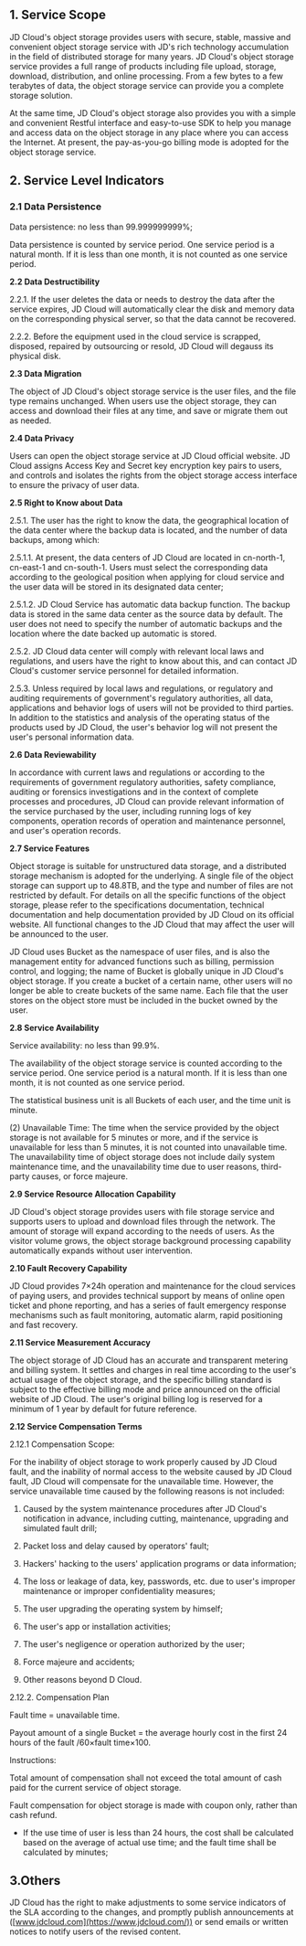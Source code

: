 ## **1. Service Scope**

JD Cloud's object storage provides users with secure, stable, massive and convenient object storage service with JD's rich technology accumulation in the field of distributed storage for many years. JD Cloud's object storage service provides a full range of products including file upload, storage, download, distribution, and online processing. From a few bytes to a few terabytes of data, the object storage service can provide you a complete storage solution.

At the same time, JD Cloud's object storage also provides you with a simple and convenient Restful interface and easy-to-use SDK to help you manage and access data on the object storage in any place where you can access the Internet. At present, the pay-as-you-go billing mode is adopted for the object storage service.

## **2. Service Level Indicators**

### **2.1 Data Persistence**

Data persistence: no less than 99.999999999%;

Data persistence is counted by service period. One service period is a natural month. If it is less than one month, it is not counted as one service period.

**2.2 Data Destructibility**

2.2.1. If the user deletes the data or needs to destroy the data after the service expires, JD Cloud will automatically clear the disk and memory data on the corresponding physical server, so that the data cannot be recovered.

2.2.2. Before the equipment used in the cloud service is scrapped, disposed, repaired by outsourcing or resold, JD Cloud will degauss its physical disk.

**2.3 Data Migration**

The object of JD Cloud's object storage service is the user files, and the file type remains unchanged. When users use the object storage, they can access and download their files at any time, and save or migrate them out as needed.

**2.4 Data Privacy**

Users can open the object storage service at JD Cloud official website. JD Cloud assigns Access Key and Secret key encryption key pairs to users, and controls and isolates the rights from the object storage access interface to ensure the privacy of user data.

**2.5 Right to Know about Data**

2.5.1. The user has the right to know the data, the geographical location of the data center where the backup data is located, and the number of data backups, among which:

2.5.1.1. At present, the data centers of JD Cloud are located in cn-north-1, cn-east-1 and cn-south-1. Users must select the corresponding data according to the geological position when applying for cloud service and the user data will be stored in its designated data center;

2.5.1.2. JD Cloud Service has automatic data backup function. The backup data is stored in the same data center as the source data by default. The user does not need to specify the number of automatic backups and the location where the date backed up automatic is stored.

2.5.2. JD Cloud data center will comply with relevant local laws and regulations, and users have the right to know about this, and can contact JD Cloud's customer service personnel for detailed information.

2.5.3. Unless required by local laws and regulations, or regulatory and auditing requirements of government's regulatory authorities, all data, applications and behavior logs of users will not be provided to third parties. In addition to the statistics and analysis of the operating status of the products used by JD Cloud, the user's behavior log will not present the user's personal information data.

**2.6 Data Reviewability**

In accordance with current laws and regulations or according to the requirements of government regulatory authorities, safety compliance, auditing or forensics investigations and in the context of complete processes and procedures, JD Cloud can provide relevant information of the service purchased by the user, including running logs of key components, operation records of operation and maintenance personnel, and user's operation records.

**2.7 Service Features**

Object storage is suitable for unstructured data storage, and a distributed storage mechanism is adopted for the underlying. A single file of the object storage can support up to 48.8TB, and the type and number of files are not restricted by default. For details on all the specific functions of the object storage, please refer to the specifications documentation, technical documentation and help documentation provided by JD Cloud on its official website. All functional changes to the JD Cloud that may affect the user will be announced to the user.

JD Cloud uses Bucket as the namespace of user files, and is also the management entity for advanced functions such as billing, permission control, and logging; the name of Bucket is globally unique in JD Cloud's object storage. If you create a bucket of a certain name, other users will no longer be able to create buckets of the same name. Each file that the user stores on the object store must be included in the bucket owned by the user.

**2.8 Service Availability**

Service availability: no less than 99.9%.

The availability of the object storage service is counted according to the service period. One service period is a natural month. If it is less than one month, it is not counted as one service period.

The statistical business unit is all Buckets of each user, and the time unit is minute.

(2) Unavailable Time: The time when the service provided by the object storage is not available for 5 minutes or more, and if the service is unavailable for less than 5 minutes, it is not counted into unavailable time. The unavailability time of object storage does not include daily system maintenance time, and the unavailability time due to user reasons, third-party causes, or force majeure.

**2.9 Service Resource Allocation Capability**

JD Cloud's object storage provides users with file storage service and supports users to upload and download files through the network. The amount of storage will expand according to the needs of users. As the visitor volume grows, the object storage background processing capability automatically expands without user intervention.

**2.10 Fault Recovery Capability**

JD Cloud provides 7×24h operation and maintenance for the cloud services of paying users, and provides technical support by means of online open ticket and phone reporting, and has a series of fault emergency response mechanisms such as fault monitoring, automatic alarm, rapid positioning and fast recovery.

**2.11 Service Measurement Accuracy**

The object storage of JD Cloud has an accurate and transparent metering and billing system. It settles and charges in real time according to the user's actual usage of the object storage, and the specific billing standard is subject to the effective billing mode and price announced on the official website of JD Cloud. The user's original billing log is reserved for a minimum of 1 year by default for future reference.

**2.12 Service Compensation Terms**

2.12.1 Compensation Scope:

For the inability of object storage to work properly caused by JD Cloud fault, and the inability of normal access to the website caused by JD Cloud fault, JD Cloud will compensate for the unavailable time. However, the service unavailable time caused by the following reasons is not included:

1. Caused by the system maintenance procedures after JD Cloud's notification in advance, including cutting, maintenance, upgrading and simulated fault drill;

2. Packet loss and delay caused by operators' fault;

3. Hackers' hacking to the users' application programs or data information;

4. The loss or leakage of data, key, passwords, etc. due to user's improper maintenance or improper confidentiality measures;

5. The user upgrading the operating system by himself;

6. The user's app or installation activities;

7. The user's negligence or operation authorized by the user;

8. Force majeure and accidents;

9. Other reasons beyond D Cloud.

2.12.2. Compensation Plan

Fault time = unavailable time.

Payout amount of a single Bucket = the average hourly cost in the first 24 hours of the fault /60×fault time×100.

Instructions:

Total amount of compensation shall not exceed the total amount of cash paid for the current service of object storage.

Fault compensation for object storage is made with coupon only, rather than cash refund.

* If the use time of user is less than 24 hours, the cost shall be calculated based on the average of actual use time; and the fault time shall be calculated by minutes;

## **3.Others**

JD Cloud has the right to make adjustments to some service indicators of the SLA according to the changes, and promptly publish announcements at ([www.jdcloud.com](https://www.jdcloud.com/)) or send emails or written notices to notify users of the revised content.
